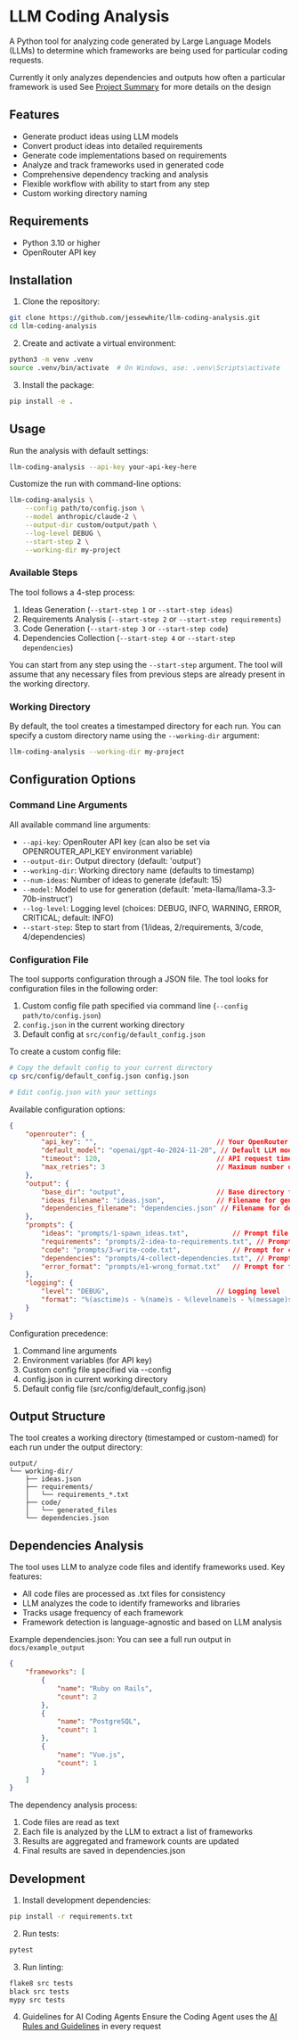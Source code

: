 # LLM Coding Analysis

A Python tool for analyzing code generated by Large Language Models (LLMs) to determine which frameworks are being used for particular coding requests.

Currently it only analyzes dependencies and outputs how often a particular framework is used
See [Project Summary](docs/PROJECT_SUMMARY.md) for more details on the design
## Features

- Generate product ideas using LLM models
- Convert product ideas into detailed requirements
- Generate code implementations based on requirements
- Analyze and track frameworks used in generated code
- Comprehensive dependency tracking and analysis
- Flexible workflow with ability to start from any step
- Custom working directory naming

## Requirements

- Python 3.10 or higher
- OpenRouter API key

## Installation

1. Clone the repository:
```bash
git clone https://github.com/jessewhite/llm-coding-analysis.git
cd llm-coding-analysis
```

2. Create and activate a virtual environment:
```bash
python3 -m venv .venv
source .venv/bin/activate  # On Windows, use: .venv\Scripts\activate
```

3. Install the package:
```bash
pip install -e .
```

## Usage

Run the analysis with default settings:
```bash
llm-coding-analysis --api-key your-api-key-here
```

Customize the run with command-line options:
```bash
llm-coding-analysis \
    --config path/to/config.json \
    --model anthropic/claude-2 \
    --output-dir custom/output/path \
    --log-level DEBUG \
    --start-step 2 \
    --working-dir my-project
```

### Available Steps

The tool follows a 4-step process:
1. Ideas Generation (`--start-step 1` or `--start-step ideas`)
2. Requirements Analysis (`--start-step 2` or `--start-step requirements`)
3. Code Generation (`--start-step 3` or `--start-step code`)
4. Dependencies Collection (`--start-step 4` or `--start-step dependencies`)

You can start from any step using the `--start-step` argument. The tool will assume that any necessary files from previous steps are already present in the working directory.

### Working Directory

By default, the tool creates a timestamped directory for each run. You can specify a custom directory name using the `--working-dir` argument:

```bash
llm-coding-analysis --working-dir my-project
```

## Configuration Options

### Command Line Arguments

All available command line arguments:

- `--api-key`: OpenRouter API key (can also be set via OPENROUTER_API_KEY environment variable)
- `--output-dir`: Output directory (default: 'output')
- `--working-dir`: Working directory name (defaults to timestamp)
- `--num-ideas`: Number of ideas to generate (default: 15)
- `--model`: Model to use for generation (default: 'meta-llama/llama-3.3-70b-instruct')
- `--log-level`: Logging level (choices: DEBUG, INFO, WARNING, ERROR, CRITICAL; default: INFO)
- `--start-step`: Step to start from (1/ideas, 2/requirements, 3/code, 4/dependencies)

### Configuration File

The tool supports configuration through a JSON file. The tool looks for configuration files in the following order:

1. Custom config file path specified via command line (`--config path/to/config.json`)
2. `config.json` in the current working directory
3. Default config at `src/config/default_config.json`

To create a custom config file:

```bash
# Copy the default config to your current directory
cp src/config/default_config.json config.json

# Edit config.json with your settings
```

Available configuration options:

```json
{
    "openrouter": {
        "api_key": "",                              // Your OpenRouter API key
        "default_model": "openai/gpt-4o-2024-11-20", // Default LLM model to use
        "timeout": 120,                             // API request timeout in seconds
        "max_retries": 3                            // Maximum number of API request retries
    },
    "output": {
        "base_dir": "output",                       // Base directory for output files
        "ideas_filename": "ideas.json",             // Filename for generated ideas
        "dependencies_filename": "dependencies.json" // Filename for dependency analysis
    },
    "prompts": {
        "ideas": "prompts/1-spawn_ideas.txt",           // Prompt file for idea generation
        "requirements": "prompts/2-idea-to-requirements.txt", // Prompt for requirements generation
        "code": "prompts/3-write-code.txt",             // Prompt for code generation
        "dependencies": "prompts/4-collect-dependencies.txt", // Prompt for dependency collection
        "error_format": "prompts/e1-wrong_format.txt"   // Prompt for format error handling
    },
    "logging": {
        "level": "DEBUG",                           // Logging level
        "format": "%(asctime)s - %(name)s - %(levelname)s - %(message)s" // Log message format
    }
}
```

Configuration precedence:
1. Command line arguments
2. Environment variables (for API key)
3. Custom config file specified via --config
4. config.json in current working directory
5. Default config file (src/config/default_config.json)

## Output Structure

The tool creates a working directory (timestamped or custom-named) for each run under the output directory:
```
output/
└── working-dir/
    ├── ideas.json
    ├── requirements/
    │   └── requirements_*.txt
    ├── code/
    │   └── generated_files
    └── dependencies.json
```

## Dependencies Analysis

The tool uses LLM to analyze code files and identify frameworks used. Key features:
- All code files are processed as .txt files for consistency
- LLM analyzes the code to identify frameworks and libraries
- Tracks usage frequency of each framework
- Framework detection is language-agnostic and based on LLM analysis

Example dependencies.json:
You can see a full run output in `docs/example_output`
```json
{
    "frameworks": [
        {
            "name": "Ruby on Rails",
            "count": 2
        },
        {
            "name": "PostgreSQL",
            "count": 1
        },
        {
            "name": "Vue.js",
            "count": 1
        }
    ]
}
```

The dependency analysis process:
1. Code files are read as text
2. Each file is analyzed by the LLM to extract a list of frameworks
3. Results are aggregated and framework counts are updated
4. Final results are saved in dependencies.json

## Development

1. Install development dependencies:
```bash
pip install -r requirements.txt
```

2. Run tests:
```bash
pytest
```

3. Run linting:
```bash
flake8 src tests
black src tests
mypy src tests
```

4. Guidelines for AI Coding Agents
Ensure the Coding Agent uses the [AI Rules and Guidelines](docs/AI_RULES_AND_GUIDELINES.md) in every request
